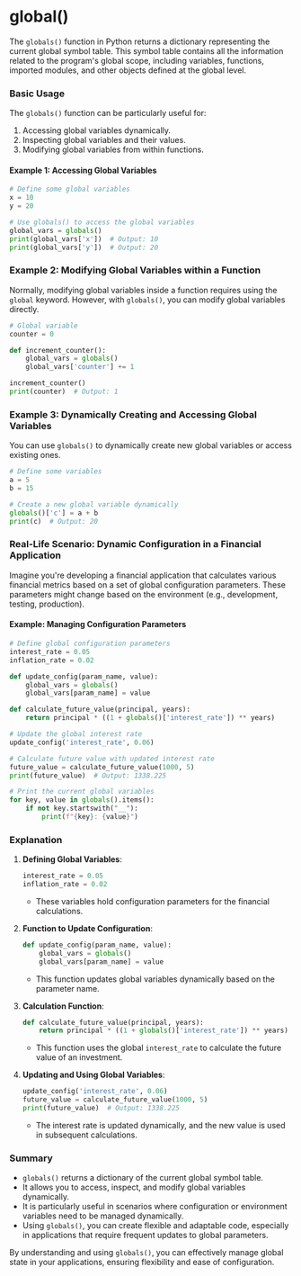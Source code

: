 # global()
The `globals()` function in Python returns a dictionary representing the current global symbol table. This symbol table contains all the information related to the program's global scope, including variables, functions, imported modules, and other objects defined at the global level.

### Basic Usage

The `globals()` function can be particularly useful for:
1. Accessing global variables dynamically.
2. Inspecting global variables and their values.
3. Modifying global variables from within functions.

#### Example 1: Accessing Global Variables

```python
# Define some global variables
x = 10
y = 20

# Use globals() to access the global variables
global_vars = globals()
print(global_vars['x'])  # Output: 10
print(global_vars['y'])  # Output: 20
```

### Example 2: Modifying Global Variables within a Function

Normally, modifying global variables inside a function requires using the `global` keyword. However, with `globals()`, you can modify global variables directly.

```python
# Global variable
counter = 0

def increment_counter():
    global_vars = globals()
    global_vars['counter'] += 1

increment_counter()
print(counter)  # Output: 1
```

### Example 3: Dynamically Creating and Accessing Global Variables

You can use `globals()` to dynamically create new global variables or access existing ones.

```python
# Define some variables
a = 5
b = 15

# Create a new global variable dynamically
globals()['c'] = a + b
print(c)  # Output: 20
```

### Real-Life Scenario: Dynamic Configuration in a Financial Application

Imagine you're developing a financial application that calculates various financial metrics based on a set of global configuration parameters. These parameters might change based on the environment (e.g., development, testing, production).

#### Example: Managing Configuration Parameters

```python
# Define global configuration parameters
interest_rate = 0.05
inflation_rate = 0.02

def update_config(param_name, value):
    global_vars = globals()
    global_vars[param_name] = value

def calculate_future_value(principal, years):
    return principal * ((1 + globals()['interest_rate']) ** years)

# Update the global interest rate
update_config('interest_rate', 0.06)

# Calculate future value with updated interest rate
future_value = calculate_future_value(1000, 5)
print(future_value)  # Output: 1338.225

# Print the current global variables
for key, value in globals().items():
    if not key.startswith("__"):
        print(f"{key}: {value}")
```

### Explanation

1. **Defining Global Variables**: 
   ```python
   interest_rate = 0.05
   inflation_rate = 0.02
   ```
   - These variables hold configuration parameters for the financial calculations.

2. **Function to Update Configuration**:
   ```python
   def update_config(param_name, value):
       global_vars = globals()
       global_vars[param_name] = value
   ```
   - This function updates global variables dynamically based on the parameter name.

3. **Calculation Function**:
   ```python
   def calculate_future_value(principal, years):
       return principal * ((1 + globals()['interest_rate']) ** years)
   ```
   - This function uses the global `interest_rate` to calculate the future value of an investment.

4. **Updating and Using Global Variables**:
   ```python
   update_config('interest_rate', 0.06)
   future_value = calculate_future_value(1000, 5)
   print(future_value)  # Output: 1338.225
   ```
   - The interest rate is updated dynamically, and the new value is used in subsequent calculations.

### Summary

- `globals()` returns a dictionary of the current global symbol table.
- It allows you to access, inspect, and modify global variables dynamically.
- It is particularly useful in scenarios where configuration or environment variables need to be managed dynamically.
- Using `globals()`, you can create flexible and adaptable code, especially in applications that require frequent updates to global parameters.

By understanding and using `globals()`, you can effectively manage global state in your applications, ensuring flexibility and ease of configuration.